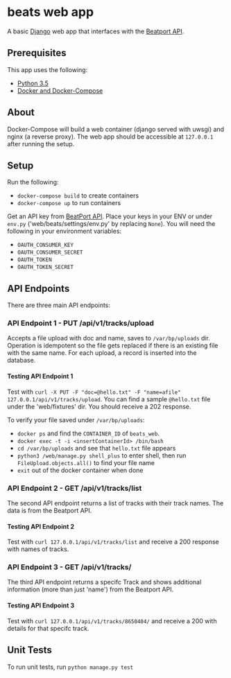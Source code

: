 # beats web app

A basic [Django](https://www.djangoproject.com) web app that interfaces with the [Beatport API](https://oauth-api.beatport.com/).

## Prerequisites

This app uses the following:

* [Python 3.5](https://www.python.org)
* [Docker and Docker-Compose](https://www.docker.com)

## About

Docker-Compose will build a web container (django served with uwsgi) and nginx (a reverse proxy). The web app should be accessible at `127.0.0.1` after running the setup.

## Setup 

Run the following:

* `docker-compose build` to create containers
* `docker-compose up` to run containers

Get an API key from [BeatPort API](https://oauth-api.beatport.com/). Place your keys in your ENV or under `env.py` ('web/beats/settings/env.py' by replacing `None`). You will need the following in your environment variables:

* `OAUTH_CONSUMER_KEY`
* `OAUTH_CONSUMER_SECRET`
* `OAUTH_TOKEN`
* `OAUTH_TOKEN_SECRET`

## API Endpoints

There are three main API endpoints:

### API Endpoint 1 - PUT /api/v1/tracks/upload

Accepts a file upload with doc and name, saves to `/var/bp/uploads` dir. Operation is idempotent so the file gets replaced if there is an existing file with the same name. For each upload, a record is inserted into the database.

#### Testing API Endpoint 1

Test with `curl -X PUT -F "doc=@hello.txt" -F "name=afile" 127.0.0.1/api/v1/tracks/upload`. You can find a sample `@hello.txt` file under the 'web/fixtures' dir. You should receive a 202 response.

To verify your file saved under `/var/bp/uploads`:

* `docker ps` and find the `CONTAINER_ID` of `beats_web`.
* `docker exec -t -i <insertContainerId> /bin/bash`
* `cd /var/bp/uploads` and see that `hello.txt` file appears
* `python3 /web/manage.py shell_plus` to enter shell, then run `FileUpload.objects.all()` to find your file name
* `exit` out of the docker container when done

### API Endpoint 2 -  GET /api/v1/tracks/list

The second API endpoint returns a list of tracks with their track names. The data is from the Beatport API.

#### Testing API Endpoint 2

Test with `curl 127.0.0.1/api/v1/tracks/list` and receive a 200 response with names of tracks.

### API Endpoint 3 - GET /api/v1/tracks/<pk>

The third API endpoint returns a specifc Track and shows additional information (more than just 'name') from the Beatport API.

#### Testing API Endpoint 3

Test with `curl 127.0.0.1/api/v1/tracks/8650404/` and receive a 200 with details for that specifc track.

## Unit Tests

To run unit tests, run `python manage.py test`
